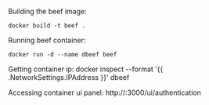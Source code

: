 Building the beef image:

    docker build -t beef .

Running beef container:

    docker run -d --name dbeef beef

Getting container ip:
    docker inspect --format '{{ .NetworkSettings.IPAddress }}' dbeef

Accessing container ui panel:
    http://<container-ip>:3000/ui/authentication